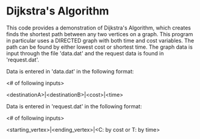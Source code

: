 # Dijkstra's Algorithm
This code provides a demonstration of Dijkstra's Algorithm, which creates finds the shortest path between any two vertices on a graph. This program in particular uses a DIRECTED graph with both time and cost variables. The path can be found by either lowest cost or shortest time. The graph data is input through the file 'data.dat' and the request data is found in 'request.dat'.

Data is entered in 'data.dat' in the following format:

<# of following inputs>

\<destinationA>|\<destinationB>|\<cost>|\<time>


Data is entered in 'request.dat' in the following format:

<# of following inputs>

\<starting_vertex>|\<ending_vertex>|\<C: by cost or T: by time>
